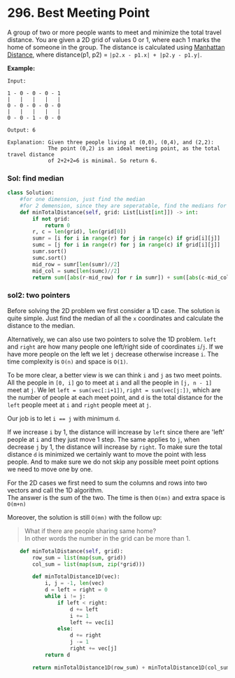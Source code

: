 # 296. Best Meeting Point

A group of two or more people wants to meet and minimize the total travel distance. You are given a 2D grid of values 0 or 1, where each 1 marks the home of someone in the group. The distance is calculated using [Manhattan Distance](http://en.wikipedia.org/wiki/Taxicab_geometry), where distance\(p1, p2\) = `|p2.x - p1.x| + |p2.y - p1.y|`.

**Example:**

```text
Input: 

1 - 0 - 0 - 0 - 1
|   |   |   |   |
0 - 0 - 0 - 0 - 0
|   |   |   |   |
0 - 0 - 1 - 0 - 0

Output: 6 

Explanation: Given three people living at (0,0), (0,4), and (2,2):
             The point (0,2) is an ideal meeting point, as the total travel distance 
             of 2+2+2=6 is minimal. So return 6.
```

### Sol: find median

```python
class Solution:
    #for one dimension, just find the median
    #for 2 demension, since they are seperatable, find the medians for x/y respectively
    def minTotalDistance(self, grid: List[List[int]]) -> int:
        if not grid:
            return 0
        r, c = len(grid), len(grid[0])
        sumr = [i for i in range(r) for j in range(c) if grid[i][j]]
        sumc = [j for i in range(r) for j in range(c) if grid[i][j]]
        sumr.sort()
        sumc.sort()
        mid_row = sumr[len(sumr)//2]
        mid_col = sumc[len(sumc)//2]
        return sum([abs(r-mid_row) for r in sumr]) + sum([abs(c-mid_col) for c in sumc])
```

### sol2: two pointers

Before solving the 2D problem we first consider a 1D case. The solution is quite simple. Just find the median of all the `x` coordinates and calculate the distance to the median.

Alternatively, we can also use two pointers to solve the 1D problem. `left` and `right` are how many people one left/right side of coordinates `i`/`j`. If we have more people on the left we let `j` decrease otherwise increase `i`. The time complexity is `O(n)` and space is `O(1)`.

To be more clear, a better view is we can think `i` and `j` as two meet points. All the people in `[0, i]` go to meet at `i` and all the people in `[j, n - 1]` meet at `j`. We let `left = sum(vec[:i+1])`, `right = sum(vec[j:])`, which are the number of people at each meet point, and `d` is the total distance for the `left` people meet at `i` and `right` people meet at `j`.

Our job is to let `i == j` with minimum `d`.

If we increase `i` by 1, the distance will increase by `left` since there are 'left' people at `i` and they just move 1 step. The same applies to `j`, when decrease `j` by 1, the distance will increase by `right`. To make sure the total distance `d` is minimized we certainly want to move the point with less people. And to make sure we do not skip any possible meet point options we need to move one by one.

For the 2D cases we first need to sum the columns and rows into two vectors and call the 1D algorithm.  
The answer is the sum of the two. The time is then `O(mn)` and extra space is `O(m+n)`

Moreover, the solution is still `O(mn)` with the follow up:

> What if there are people sharing same home?  
> In other words the number in the grid can be more than 1.

```python
    def minTotalDistance(self, grid):
        row_sum = list(map(sum, grid))
        col_sum = list(map(sum, zip(*grid)))

        def minTotalDistance1D(vec):
            i, j = -1, len(vec)
            d = left = right = 0
            while i != j:
                if left < right:
                    d += left
                    i += 1
                    left += vec[i]
                else:
                    d += right
                    j -= 1
                    right += vec[j]
            return d

        return minTotalDistance1D(row_sum) + minTotalDistance1D(col_sum)


```

